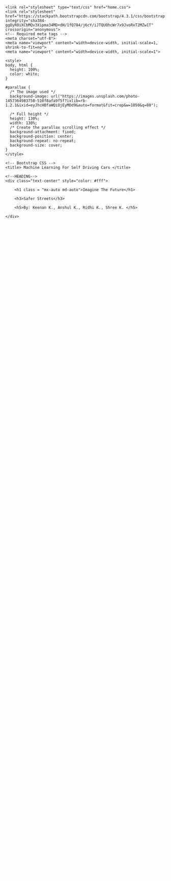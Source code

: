 <!DOCTYPE html>

<html lang="en">
  <head>
      
    <link rel="stylesheet" type="text/css" href="home.css">
    <link rel="stylesheet" href="https://stackpath.bootstrapcdn.com/bootstrap/4.3.1/css/bootstrap.min.css" integrity="sha384-ggOyR0iXCbMQv3Xipma34MD+dH/1fQ784/j6cY/iJTQUOhcWr7x9JvoRxT2MZw1T" crossorigin="anonymous">
    <!-- Required meta tags -->
    <meta charset="utf-8">
    <meta name="viewport" content="width=device-width, initial-scale=1, shrink-to-fit=no">
    <meta name="viewport" content="width=device-width, initial-scale=1">

    <style>
    body, html {
      height: 100%;
      color: white;
    }
    
    #parallax { 
      /* The image used */
      background-image: url("https://images.unsplash.com/photo-1457364983758-510f8afa9f5f?ixlib=rb-1.2.1&ixid=eyJhcHBfaWQiOjEyMDd9&auto=format&fit=crop&w=1050&q=80");
    
      /* Full height */
      height: 130%; 
      width: 130%;
      /* Create the parallax scrolling effect */
      background-attachment: fixed;
      background-position: center;
      background-repeat: no-repeat;
      background-size: cover;
    }
    </style>

<!-- Container element -->
<div id="parallax">

    <!-- Bootstrap CSS -->
    <title> Machine Learning For Self Driving Cars </title>

    <!--HEADING-->
    <div class="text-center" style="color: #fff">
       
        <h1 class = "mx-auto md-auto">Imagine The Future</h1>
        
        <h3>Safer Streets</h3>
        
        <h5>By: Keenan K., Anshul K., Ridhi K., Shree K. </h5>
        
    </div>
</div>
    <div class="Navbar" style = "color: #fff">
        <!--NAVIGATION-->
        <nav class="nav nav-pills nav-fill">
            
            <a class="nav-item nav-link" href="#objective">Objective</a>
        
            <a class="nav-item nav-link" href="#detail">How It Works</a>
            
            <a class="nav-item nav-link" href="Kalra_Resume.html">Simulation</a>
              
            <a class="nav-item nav-xalink" href="Kalra_ContactMe.html">Contact Us</a>
        </nav>
           
    </div>

  </head>

  <body background="https://images.unsplash.com/photo-1508361727343-ca787442dcd7?ixlib=rb-1.2.1&ixid=eyJhcHBfaWQiOjEyMDd9&auto=format&fit=crop&w=1465&q=80">
    
    <!--MAIN CONTENT OF PAGE-->
    <section class="main text-center" style="color: #fff">
            
        <div class="parallax">
          
            <div class="row">
                <!-- What inspired us to pursue the topic/ Who are we-->
                <p>  Two years ago, the cousin of one of our teammates
                had gotten into a car accident resulting in her death, and with the buzz of
                self-driving cars circulating the community, we decided
                to create a simulation of a self driving car. 
                
                <!-- who we are -->
                <br><br>
                We are a team of high schoolers from Dublin High School
                focusing on coding solutions that applies to our everyday lives.
                We are highly motivated to secure a job in the 
                computer science field and believe that we have the abilities and 
                substantial support of teachers and parents to purse this career.
                Some of the abilities which have helped us are having leadership 
                skills, being a team player, and an ambitious learner. 
                
                <br><br>
                   
            </p>
            </div>
      
        </div>
        
        <div class="container">
            
            <div class="card col-md-5 flex-md-row mx-auto" id="objective">
                
                <div class="card-body">
                    
                    <h4 style="color: #b84c2b">Objective</h4>
                        
                    <h5>GOALS</h5>
                    
                </div>
                    
            </div>

            <div class="card col-md-5 flex-md-row mx-auto" id="details">
                
                <div class="card-body">
                    
                    <h4 style="color: #b84c2b">How It Works</h4>
                        
                    <h5>We created a custom framework network architecture. Using this 
                        architecture, we were able to create a 3-layered feed forward 
                        framework network which would be used to determine the direction</h5>
                    
                </div>
                    
            </div>

        </div>

        <h5>
            <a href="#parallax">Back to the Lobby</a>
        </h5>
    </section>


    <!--FOOTER-->
    <footer class="parallax" style="color: #000" >
        
        <hr>
        
        <div class="jumbotron" background="https://images.unsplash.com/photo-1550353127-b0da3aeaa0ca?ixlib=rb-1.2.1&ixid=eyJhcHBfaWQiOjEyMDd9&auto=format&fit=crop&w=1051&q=80">
            
            <center>
                
                <h5>
                    
                    <a href="Kalra_AboutMe.html">
                    Team Car
                    </a>
                    
                    &nbsp &nbsp-&nbsp &nbsp Dublin, California 
                    
                    
                    <a href="Kalra_ContactMe.html">
                    Contact Us
                    </a>
                
                </h5>
            
            </center>
            
            <center>
                
                <p>&copy; 2019 Keenan K., Anshul K., Ridhi K., Shree K.</p>
            
            </center>
            
            <!--GOOGLE TRANSLATE-->
            <center>
              
                <div id="google_translate_element"></div>
            
            </center>
            
            <script type="text/javascript" src="//translate.google.com/translate_a/element.js?cb=googleTranslateElementInit">
            
            </script>
            
            <script>
            
            function googleTranslateElementInit() {
            new google.translate.TranslateElement({pageLanguage: 'en'}, 'google_translate_element');
            }
            
            </script>
            
        </div>
        
    </footer>

  </body>
